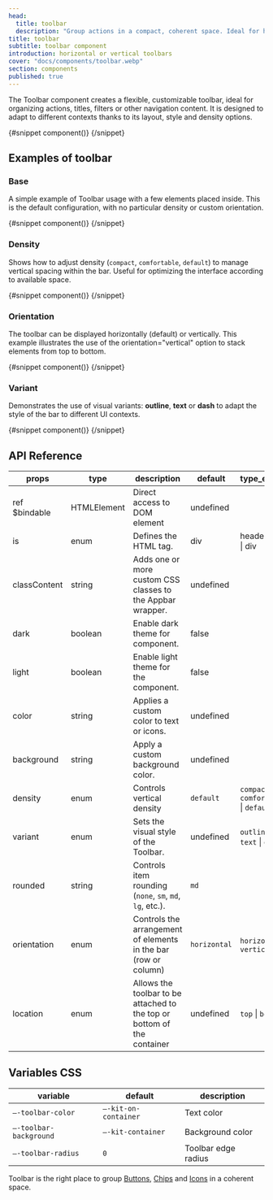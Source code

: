 ```yaml
---
head:
  title: toolbar
  description: "Group actions in a compact, coherent space. Ideal for headers, lists or content filters."
title: toolbar
subtitle: toolbar component
introduction: horizontal or vertical toolbars
cover: "docs/components/toolbar.webp"
section: components
published: true
---
```


<script>
    import { Sandbox } from '$lib/components/index.js';
    // components
    import ToolbarBase from "$lib/components/docs/toolbar/toolbar-base.svelte";
    import ToolbarBaseCode from "$lib/components/docs/toolbar/toolbar-base.svelte?raw";
    import ToolbardDensity from "$lib/components/docs/toolbar/toolbar-density.svelte";
    import ToolbardDensityCode from "$lib/components/docs/toolbar/toolbar-density.svelte?raw";
    import ToolbardOrientation from "$lib/components/docs/toolbar/toolbar-orientation.svelte";
    import ToolbardOrientationCode from "$lib/components/docs/toolbar/toolbar-orientation.svelte?raw";
    import ToolbardVariant from "$lib/components/docs/toolbar/toolbar-variant.svelte";
    import ToolbardVariantCode from "$lib/components/docs/toolbar/toolbar-variant.svelte?raw";
</script>

The Toolbar component creates a flexible, customizable toolbar, ideal for organizing actions, titles, filters or other navigation content. It is designed to adapt to different contexts thanks to its layout, style and density options.

<Sandbox name="toolbar-sandbox" code={ToolbarBaseCode} presentation>
	{#snippet component()}
		<ToolbarBase/>
	{/snippet}
</Sandbox>

## Examples of toolbar

### Base

A simple example of Toolbar usage with a few elements placed inside. This is the default configuration, with no particular density or custom orientation.

<Sandbox name="toolbar-base-sandbox" code={ToolbarBaseCode}>
	{#snippet component()}
		<ToolbarBase/>
	{/snippet}
</Sandbox>

### Density

Shows how to adjust density (`compact`, `comfortable`, `default`) to manage vertical spacing within the bar. Useful for optimizing the interface according to available space.

<Sandbox name="toolbar-density-sandbox" code={ToolbardDensityCode}>
	{#snippet component()}
		<ToolbardDensity/>
	{/snippet}
</Sandbox>

### Orientation

The toolbar can be displayed horizontally (default) or vertically. This example illustrates the use of the orientation="vertical" option to stack elements from top to bottom.

<Sandbox name="toolbar-orientation-sandbox" code={ToolbardOrientationCode}>
	{#snippet component()}
		<ToolbardOrientation/>
	{/snippet}
</Sandbox>

### Variant

Demonstrates the use of visual variants: **outline**, **text** or **dash** to adapt the style of the bar to different UI contexts.

<Sandbox name="toolbar-variant-sandbox" code={ToolbardVariantCode}>
	{#snippet component()}
		<ToolbardVariant/>
	{/snippet}
</Sandbox>

## API Reference

| props         | type        | description                                                             | default      | type_extend                             |
| ------------- | ----------- | ----------------------------------------------------------------------- | ------------ | --------------------------------------- |
| ref $bindable | HTMLElement | Direct access to DOM element                                            | undefined    |                                         |
| is            | enum        | Defines the HTML tag.                                                   | div          | header \| nav \| div                    |
| classContent  | string      | Adds one or more custom CSS classes to the Appbar wrapper.              | undefined    |                                         |
| dark          | boolean     | Enable dark theme for component.                                        | false        |                                         |
| light         | boolean     | Enable light theme for the component.                                   | false        |                                         |
| color         | string      | Applies a custom color to text or icons.                                | undefined    |                                         |
| background    | string      | Apply a custom background color.                                        | undefined    |                                         |
| density       | enum        | Controls vertical density                                               | `default`    | `compact` \| `comfortable` \| `default` |
| variant       | enum        | Sets the visual style of the Toolbar.                                   | undefined    | `outline` \| `text` \| `dash`           |
| rounded       | string      | Controls item rounding (`none`, `sm`, `md`, `lg`, etc.).                | `md`         |                                         |
| orientation   | enum        | Controls the arrangement of elements in the bar (row or column)         | `horizontal` | `horizontal` \| `vertical`              |
| location      | enum        | Allows the toolbar to be attached to the top or bottom of the container | undefined    | `top` \| `bottom`                       |

## Variables CSS

| variable               | default              | description         |
| ---------------------- | -------------------- | ------------------- |
| `–-toolbar-color`      | `–-kit-on-container` | Text color          |
| `–-toolbar-background` | `–-kit-container`    | Background color    |
| `–-toolbar-radius`     | `0`                  | Toolbar edge radius |

Toolbar is the right place to group [Buttons](/docs/components/button), [Chips](/docs/components/chip) and [Icons](/docs/components/icon) in a coherent space.
